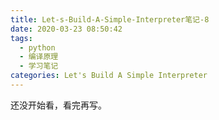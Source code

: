 ```yaml
---
title: Let-s-Build-A-Simple-Interpreter笔记-8
date: 2020-03-23 08:50:42
tags:
  - python
  - 编译原理
  - 学习笔记
categories: Let's Build A Simple Interpreter
---
```


还没开始看，看完再写。